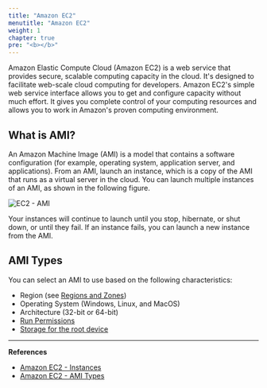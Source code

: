 ```yaml
---
title: "Amazon EC2"
menutitle: "Amazon EC2"
weight: 1
chapter: true
pre: "<b></b>"
---
```



Amazon Elastic Compute Cloud (Amazon EC2) is a web service that provides secure, scalable computing capacity in the cloud. It's designed to facilitate web-scale cloud computing for developers. Amazon EC2's simple web service interface allows you to get and configure capacity without much effort. It gives you complete control of your computing resources and allows you to work in Amazon's proven computing environment.

## What is AMI?

An Amazon Machine Image (AMI) is a model that contains a software configuration (for example, operating system, application server, and applications). From an AMI, launch an instance, which is a copy of the AMI that runs as a virtual server in the cloud. You can launch multiple instances of an AMI, as shown in the following figure.

![EC2 - AMI](/images/ec2-instances-ami.png)

Your instances will continue to launch until you stop, hibernate, or shut down, or until they fail. If an instance fails, you can launch a new instance from the AMI.

## AMI Types

You can select an AMI to use based on the following characteristics:

*   Region (see [Regions and Zones](https://docs.aws.amazon.com/AWSEC2/latest/UserGuide/using-regions-availability-zones.html))
*   Operating System (Windows, Linux, and MacOS)
*   Architecture (32-bit or 64-bit)
*   [Run Permissions](https://docs.aws.amazon.com/AWSEC2/latest/UserGuide/ComponentsAMIs.html#launch-permissions)
*   [Storage for the root device](https://docs.aws.amazon.com/AWSEC2/latest/UserGuide/ComponentsAMIs.html#storage-for-the-root-device)

---

**References**

- [Amazon EC2 - Instances](https://docs.aws.amazon.com/AWSEC2/latest/UserGuide/ec2-instances-and-amis.html)
- [Amazon EC2 - AMI Types](https://docs.aws.amazon.com/AWSEC2/latest/UserGuide/ComponentsAMIs.html)
